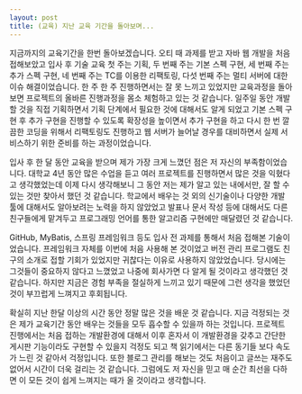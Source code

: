 ```yaml
---
layout: post
title: (교육) 지난 교육 기간을 돌아보며...
---
```

<p> 지금까지의 교육기간을 한번 돌아보겠습니다. 오티 때 과제를 받고 자바 웹 개발을 처음 접해보았고 입사 후 기술 교육 첫 주는 기획, 두 번째 주는 기본 스펙 구현, 세 번째 주는 추가 스펙 구현, 네 번째 주는 TC를 이용한 리팩토링, 다섯 번째 주는 멀티 서버에 대한 이슈 해결이었습니다. 한 주 한 주 진행하면서는 잘 못 느끼고 있었지만 교육과정을 돌아보면 프로젝트의 올바른 진행과정을 몸소 체험하고 있는 것 같습니다. 일주일 동안 개발할 것을 직접 기획하면서 기획 단계에서 필요한 것에 대해서도 알게 되었고 기본 스펙 구현 후 추가 구현을 진행할 수 있도록 확장성을 높이면서 추가 구현을 하고 다시 한 번 깔끔한 코딩을 위해서 리팩토링도 진행하고 웹 서버가 늘어날 경우를 대비하면서 실제 서비스하기 위한 준비를 하는 과정이었습니다.</p>
<p> 입사 후 한 달 동안 교육을 받으며 제가 가장 크게 느꼈던 점은 저 자신의 부족함이었습니다. 대학교 4년 동안 많은 수업을 듣고 여러 프로젝트를 진행하면서 많은 것을 익혔다고 생각했었는데 이제 다시 생각해보니 그 동안 저는 제가 알고 있는 내에서만, 잘 할 수 있는 것만 찾아서 했던 것 같습니다. 학교에서 배우는 것 외의 신기술이나 다양한 개발 툴에 대해서도 알아보려는 노력을 하지 않았었고 발표나 문서 작성 등에 대해서도 다른 친구들에게 맡겨두고 프로그래밍 언어를 통한 알고리즘 구현에만 매달렸던 것 같습니다.</p>
<p> GitHub, MyBatis, 스프링 프레임워크 등도 입사 전 과제를 통해서 처음 접해본 기술이었습니다. 프레임워크 자체를 이번에 처음 사용해 본 것이었고 버전 관리 프로그램도 친구의 소개로 접할 기회가 있었지만 귀찮다는 이유로 사용하지 않았었습니다. 당시에는 그것들이 중요하지 않다고 느꼈었고 나중에 회사가면 다 알게 될 것이라고 생각했던 것 같습니다. 하지만 지금은 경험 부족을 절실하게 느끼고 있기 때문에 그런 생각을 했었던 것이 부끄럽게 느껴지고 후회됩니다.</p>
<p> 확실히 지난 한달 이상의 시간 동안 정말 많은 것을 배운 것 같습니다. 지금 걱정되는 것은 제가 교육기간 동안 배우는 것들을 모두 흡수할 수 있을까 하는 것입니다. 프로젝트 진행에서는 처음 접하는 개발환경에 대해서 이후 혼자서 이 개발환경을 갖추고 간단한 게시판 기능이라도 구현할 수 있을지 걱정도 되고 책 읽기에서는 다른 동기들 보다 속도가 느린 것 같아서 걱정입니다. 또한 블로그 관리를 해보는 것도 처음이고 글쓰는 재주도 없어서 시간이 더욱 걸리는 것 같습니다. 그럼에도 저 자신을 믿고 매 순간 최선을 다하면 이 모든 것이 쉽게 느껴지는 때가 올 것이라고 생각합니다.</p>
